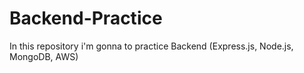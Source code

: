 # Backend-Practice
In this repository i'm gonna to practice Backend (Express.js, Node.js, MongoDB, AWS)
